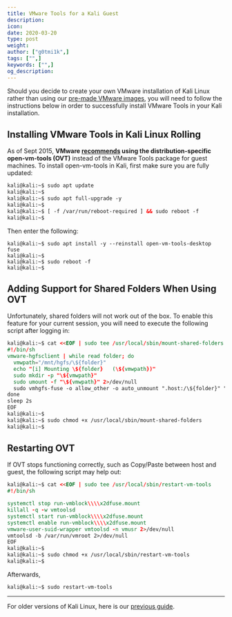 ```yaml
---
title: VMware Tools for a Kali Guest
description:
icon:
date: 2020-03-20
type: post
weight:
author: ["g0tmi1k",]
tags: ["",]
keywords: ["",]
og_description:
---
```


Should you decide to create your own VMware installation of Kali Linux rather than using our [pre-made VMware images](https://www.offensive-security.com/kali-linux-vmware-virtualbox-image-download/), you will need to follow the instructions below in order to successfully install VMware Tools in your Kali installation.

## Installing VMware Tools in Kali Linux Rolling

As of Sept 2015, **VMware [recommends](https://blogs.vmware.com/vsphere/2015/09/open-vm-tools-ovt-the-future-of-vmware-tools-for-linux.html) using the distribution-specific open-vm-tools (OVT)** instead of the VMware Tools package for guest machines. To install open-vm-tools in Kali, first make sure you are fully updated:

```html
kali@kali:~$ sudo apt update
kali@kali:~$
kali@kali:~$ sudo apt full-upgrade -y
kali@kali:~$
kali@kali:~$ [ -f /var/run/reboot-required ] && sudo reboot -f
kali@kali:~$
```

Then enter the following:

```
kali@kali:~$ sudo apt install -y --reinstall open-vm-tools-desktop fuse
kali@kali:~$
kali@kali:~$ sudo reboot -f
kali@kali:~$
```

## Adding Support for Shared Folders When Using OVT

Unfortunately, shared folders will not work out of the box. To enable this feature for your current session, you will need to execute the following script after logging in:

```html
kali@kali:~$ cat <<EOF | sudo tee /usr/local/sbin/mount-shared-folders
#!/bin/sh
vmware-hgfsclient | while read folder; do
  vmwpath="/mnt/hgfs/\${folder}"
  echo "[i] Mounting \${folder}   (\${vmwpath})"
  sudo mkdir -p "\${vmwpath}"
  sudo umount -f "\${vmwpath}" 2>/dev/null
  sudo vmhgfs-fuse -o allow_other -o auto_unmount ".host:/\${folder}" "\${vmwpath}"
done
sleep 2s
EOF
kali@kali:~$
kali@kali:~$ sudo chmod +x /usr/local/sbin/mount-shared-folders
kali@kali:~$
```

## Restarting OVT

If OVT stops functioning correctly, such as Copy/Paste between host and guest, the following script may help out:

```html
kali@kali:~$ cat <<EOF | sudo tee /usr/local/sbin/restart-vm-tools
#!/bin/sh

systemctl stop run-vmblock\\\\x2dfuse.mount
killall -q -w vmtoolsd
systemctl start run-vmblock\\\\x2dfuse.mount
systemctl enable run-vmblock\\\\x2dfuse.mount
vmware-user-suid-wrapper vmtoolsd -n vmusr 2>/dev/null
vmtoolsd -b /var/run/vmroot 2>/dev/null
EOF
kali@kali:~$
kali@kali:~$ sudo chmod +x /usr/local/sbin/restart-vm-tools
kali@kali:~$
```

Afterwards,

```
kali@kali:~$ sudo restart-vm-tools
```

- - -

For older versions of Kali Linux, here is our [previous guide](/docs/virtualization/install-vmware-tools-kali-guest-legacy/).
